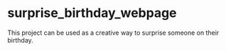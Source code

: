 # surprise_birthday_webpage
This project can be used as a creative way to surprise someone on their birthday.
